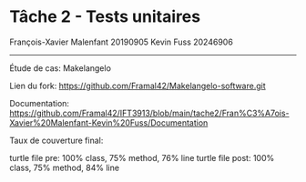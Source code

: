 # Tâche 2 - Tests unitaires

François-Xavier Malenfant 20190905
Kevin Fuss 20246906

---

Étude de cas: Makelangelo

Lien du fork: https://github.com/Framal42/Makelangelo-software.git

Documentation: https://github.com/Framal42/IFT3913/blob/main/tache2/Fran%C3%A7ois-Xavier%20Malenfant-Kevin%20Fuss/Documentation

Taux de couverture final:

turtle file pre: 100% class, 75% method, 76% line
turtle file post: 100% class, 75% method, 84% line
